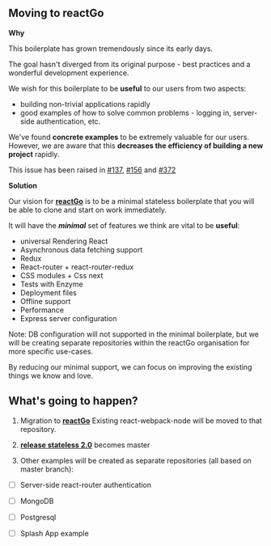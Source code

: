 ## Moving to reactGo

**Why**

This boilerplate has grown tremendously since its early days. 

The goal hasn't diverged from its original purpose - best practices and a wonderful development experience.

We wish for this boilerplate to be **useful** to our users from two aspects:
- building non-trivial applications rapidly
- good examples of how to solve common problems - logging in, server-side authentication, etc.

We've found **concrete examples** to be extremely valuable for our users. However, we are aware that this **decreases the efficiency of building a new project** rapidly.

This issue has been raised in [#137](https://github.com/choonkending/react-webpack-node/issues/137), [#156](https://github.com/choonkending/react-webpack-node/issues/156) and [#372](https://github.com/choonkending/react-webpack-node/issues/372)

**Solution**

Our vision for [**reactGo**](https://github.com/reactGo/reactGo) is to be a minimal stateless boilerplate that you will be able to clone and start on work immediately.

It will have the **_minimal_** set of features we think are vital to be **useful**:
- universal Rendering React
- Asynchronous data fetching support
- Redux
- React-router + react-router-redux
- CSS modules + Css next
- Tests with Enzyme
- Deployment files
- Offline support
- Performance
- Express server configuration

Note: DB configuration will not supported in the minimal boilerplate, but we will be creating separate repositories within the reactGo organisation for more specific use-cases.

By reducing our minimal support, we can focus on improving the existing things we know and love.

## What's going to happen?

1. Migration to [**reactGo**](https://github.com/reactGo/reactGo)
Existing react-webpack-node will be moved to that repository.

2. [**release stateless 2.0**](https://github.com/choonkending/react-webpack-node/pull/406) becomes master

3. Other examples will be created as separate repositories (all based on master branch):

- [ ] Server-side react-router authentication
- [ ] MongoDB
- [ ] Postgresql
- [ ] Splash App example


